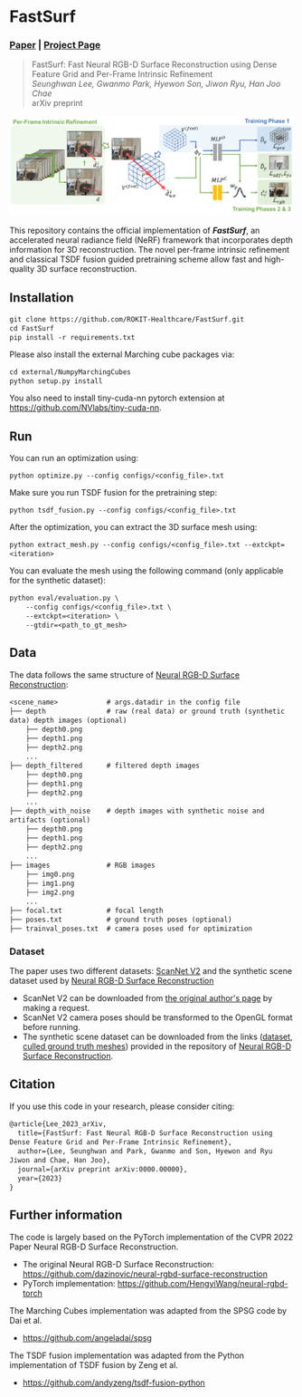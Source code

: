 # FastSurf

### [Paper](https://arxiv) | [Project Page](https://rokit-healthcare.github.io/FastSurf/)

> FastSurf: Fast Neural RGB-D Surface Reconstruction using Dense Feature Grid and Per-Frame Intrinsic Refinement <br />
> *Seunghwan Lee, Gwanmo Park, Hyewon Son, Jiwon Ryu, Han Joo Chae* <br />
> arXiv preprint

![An overview of FastSurf.](docs/static/images/model-teaser.jpg "An overview of FastSurf.")

This repository contains the official implementation of ***FastSurf***, an accelerated neural radiance field (NeRF) framework that incorporates depth information for 3D reconstruction. The novel per-frame intrinsic refinement and classical TSDF fusion guided pretraining scheme allow fast and high-quality 3D surface reconstruction.


## Installation

```
git clone https://github.com/ROKIT-Healthcare/FastSurf.git
cd FastSurf
pip install -r requirements.txt
```

Please also install the external Marching cube packages via:

```
cd external/NumpyMarchingCubes
python setup.py install
```

You also need to install tiny-cuda-nn pytorch extension at https://github.com/NVlabs/tiny-cuda-nn.

## Run
You can run an optimization using:

```
python optimize.py --config configs/<config_file>.txt
```

Make sure you run TSDF fusion for the pretraining step:

```
python tsdf_fusion.py --config configs/<config_file>.txt
```
After the optimization, you can extract the 3D surface mesh using:

```
python extract_mesh.py --config configs/<config_file>.txt --extckpt=<iteration>
```
You can evaluate the mesh using the following command (only applicable for the synthetic dataset):

```
python eval/evaluation.py \
    --config configs/<config_file>.txt \
    --extckpt=<iteration> \
    --gtdir=<path_to_gt_mesh>
```
## Data

The data follows the same structure of [Neural RGB-D Surface Reconstruction](https://github.com/dazinovic/neural-rgbd-surface-reconstruction):

```
<scene_name>            # args.datadir in the config file
├── depth               # raw (real data) or ground truth (synthetic data) depth images (optional)
    ├── depth0.png     
    ├── depth1.png
    ├── depth2.png
    ...
├── depth_filtered      # filtered depth images
    ├── depth0.png     
    ├── depth1.png
    ├── depth2.png
    ...
├── depth_with_noise    # depth images with synthetic noise and artifacts (optional)
    ├── depth0.png     
    ├── depth1.png
    ├── depth2.png
    ...
├── images              # RGB images
    ├── img0.png     
    ├── img1.png
    ├── img2.png
    ...
├── focal.txt           # focal length
├── poses.txt           # ground truth poses (optional)
├── trainval_poses.txt  # camera poses used for optimization
```

### Dataset
The paper uses two different datasets: [ScanNet V2](https://github.com/ScanNet/ScanNet) and the synthetic scene dataset used by [Neural RGB-D Surface Reconstruction](https://github.com/dazinovic/neural-rgbd-surface-reconstruction)

- ScanNet V2 can be downloaded from [the original author's page](https://github.com/ScanNet/ScanNet) by making a request.
- ScanNet V2 camera poses should be transformed to the OpenGL format before running.
- The synthetic scene dataset can be downloaded from the links ([dataset](http://kaldir.vc.in.tum.de/neural_rgbd/neural_rgbd_data.zip), [culled ground truth meshes](http://kaldir.vc.in.tum.de/neural_rgbd/meshes.zip)) provided in the repository of [Neural RGB-D Surface Reconstruction](https://github.com/dazinovic/neural-rgbd-surface-reconstruction).

## Citation

If you use this code in your research, please consider citing:

```
@article{Lee_2023_arXiv,
  title={FastSurf: Fast Neural RGB-D Surface Reconstruction using Dense Feature Grid and Per-Frame Intrinsic Refinement},
  author={Lee, Seunghwan and Park, Gwanmo and Son, Hyewon and Ryu Jiwon and Chae, Han Joo},
  journal={arXiv preprint arXiv:0000.00000},
  year={2023}
}
```

## Further information

The code is largely based on the PyTorch implementation of the CVPR 2022 Paper Neural RGB-D Surface Reconstruction.
- The original Neural RGB-D Surface Reconstruction: https://github.com/dazinovic/neural-rgbd-surface-reconstruction
- PyTorch implementation: https://github.com/HengyiWang/neural-rgbd-torch

The Marching Cubes implementation was adapted from the SPSG code by Dai et al.
- https://github.com/angeladai/spsg

The TSDF fusion implementation was adapted from the Python implementation of TSDF fusion by Zeng et al.
- https://github.com/andyzeng/tsdf-fusion-python